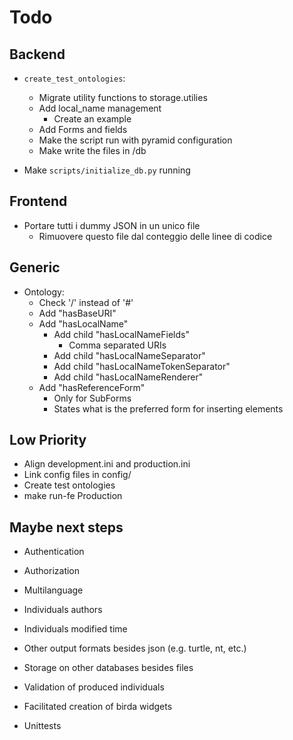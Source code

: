 # Todo

## Backend
 
 - `create_test_ontologies`: 
    - Migrate utility functions to storage.utilies
    - Add local_name management
        -  Create an example
    - Add Forms and fields
    - Make the script run with pyramid configuration
    - Make write the files in /db

 - Make `scripts/initialize_db.py` running
 
## Frontend

 - Portare tutti i dummy JSON in un unico file
    - Rimuovere questo file dal conteggio delle linee di codice 


## Generic

 - Ontology:
    - Check '/' instead of '#'
    - Add "hasBaseURI"
    - Add "hasLocalName"
        - Add child "hasLocalNameFields"
            - Comma separated URIs
        - Add child "hasLocalNameSeparator"
        - Add child "hasLocalNameTokenSeparator"
        - Add child "hasLocalNameRenderer"
	- Add "hasReferenceForm"
	    - Only for SubForms
	    - States what is the preferred form for inserting elements
    

## Low Priority

 - Align development.ini and production.ini
 - Link config files in config/
 - Create test ontologies
 - make run-fe Production
 
## Maybe next steps
 
 - Authentication
 - Authorization
 - Multilanguage
 - Individuals authors
 - Individuals modified time
 - Other output formats besides json (e.g. turtle, nt, etc.)
 - Storage on other databases besides files

 - Validation of produced individuals
 - Facilitated creation of birda widgets
 - Unittests
 